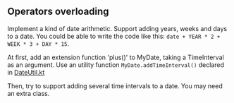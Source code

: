 ## Operators overloading

Implement a kind of date arithmetic. Support adding years, weeks and days to a date.
You could be able to write the code like this: `date + YEAR * 2 + WEEK * 3 + DAY * 15`.

At first, add an extension function 'plus()' to MyDate, taking a TimeInterval as an argument.
Use an utility function `MyDate.addTimeInterval()` declared in
[DateUtil.kt](/#/Kotlin%20Koans/Conventions/Operators%20overloading/DateUtil.kt)

Then, try to support adding several time intervals to a date.
You may need an extra class.